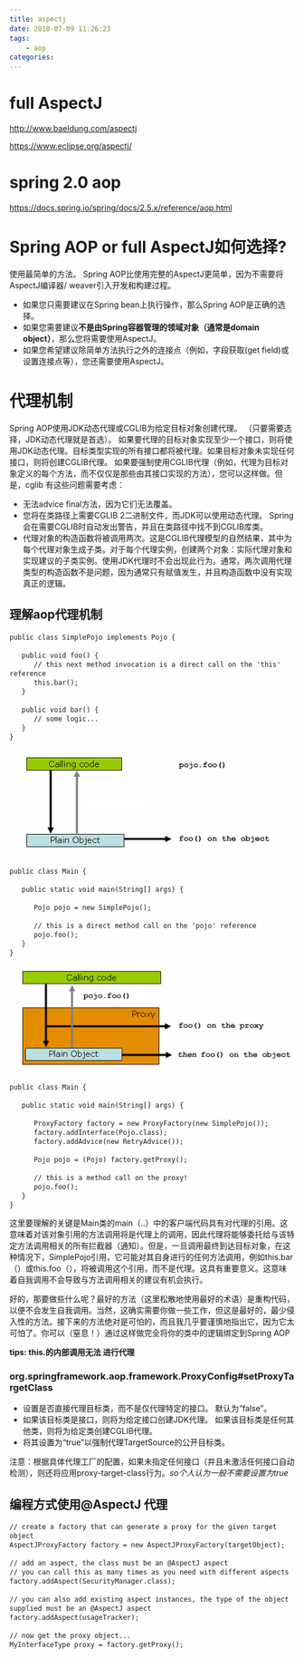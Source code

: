 ```yaml
---
title: aspectj
date: 2018-07-09 11:26:23
tags:
    - aop
categories:
---
```

# full AspectJ

http://www.baeldung.com/aspectj


https://www.eclipse.org/aspectj/

# spring 2.0 aop 
https://docs.spring.io/spring/docs/2.5.x/reference/aop.html


# Spring AOP or full AspectJ如何选择?
使用最简单的方法。 Spring AOP比使用完整的AspectJ更简单，因为不需要将AspectJ编译器/ weaver引入开发和构建过程。
- 如果您只需要建议在Spring bean上执行操作，那么Spring AOP是正确的选择。
- 如果您需要建议**不是由Spring容器管理的领域对象（通常是domain object）**，那么您将需要使用AspectJ。
- 如果您希望建议除简单方法执行之外的连接点（例如，字段获取(get field)或设置连接点等），您还需要使用AspectJ。

# 代理机制
Spring AOP使用JDK动态代理或CGLIB为给定目标对象创建代理。 （只要需要选择，JDK动态代理就是首选）。
如果要代理的目标对象实现至少一个接口，则将使用JDK动态代理。目标类型实现的所有接口都将被代理。如果目标对象未实现任何接口，则将创建CGLIB代理。
如果要强制使用CGLIB代理（例如，代理为目标对象定义的每个方法，而不仅仅是那些由其接口实现的方法），您可以这样做。但是，cglib 有这些问题需要考虑：
- 无法advice final方法，因为它们无法覆盖。
- 您将在类路径上需要CGLIB 2二进制文件，而JDK可以使用动态代理。 Spring会在需要CGLIB时自动发出警告，并且在类路径中找不到CGLIB库类。
- 代理对象的构造函数将被调用两次。这是CGLIB代理模型的自然结果，其中为每个代理对象生成子类。对于每个代理实例，创建两个对象：实际代理对象和实现建议的子类实例。使用JDK代理时不会出现此行为。通常，两次调用代理类型的构造函数不是问题，因为通常只有赋值发生，并且构造函数中没有实现真正的逻辑。

## 理解aop代理机制
```
public class SimplePojo implements Pojo {

   public void foo() {
      // this next method invocation is a direct call on the 'this' reference
      this.bar();
   }
   
   public void bar() {
      // some logic...
   }
}
```

![upload successful](/images/pasted-210.png)

```
public class Main {

   public static void main(String[] args) {
   
      Pojo pojo = new SimplePojo();
      
      // this is a direct method call on the 'pojo' reference
      pojo.foo();
   }
}
```

![upload successful](/images/pasted-211.png)


```
public class Main {

   public static void main(String[] args) {
   
      ProxyFactory factory = new ProxyFactory(new SimplePojo());
      factory.addInterface(Pojo.class);
      factory.addAdvice(new RetryAdvice());

      Pojo pojo = (Pojo) factory.getProxy();
      
      // this is a method call on the proxy!
      pojo.foo();
   }
}
```

这里要理解的关键是Main类的main（..）中的客户端代码具有对代理的引用。这意味着对该对象引用的方法调用将是代理上的调用，因此代理将能够委托给与该特定方法调用相关的所有拦截器（通知）。但是，一旦调用最终到达目标对象，在这种情况下，SimplePojo引用，它可能对其自身进行的任何方法调用，例如this.bar（）或this.foo（），将被调用这个引用，而不是代理。这具有重要意义。这意味着自我调用不会导致与方法调用相关的建议有机会执行。

好的，那要做些什么呢？最好的方法（这里松散地使用最好的术语）是重构代码，以便不会发生自我调用。当然，这确实需要你做一些工作，但这是最好的，最少侵入性的方法。接下来的方法绝对是可怕的，而且我几乎要谨慎地指出它，因为它太可怕了。你可以（窒息！）通过这样做完全将你的类中的逻辑绑定到Spring AOP

**tips: this.的内部调用无法 进行代理**


### org.springframework.aop.framework.ProxyConfig#setProxyTargetClass
- 设置是否直接代理目标类，而不是仅代理特定的接口。 默认为“false”。
- 如果该目标类是接口，则将为给定接口创建JDK代理。 如果该目标类是任何其他类，则将为给定类创建CGLIB代理。
- 将其设置为“true”以强制代理TargetSource的公开目标类。 

注意：根据具体代理工厂的配置，如果未指定任何接口（并且未激活任何接口自动检测），则还将应用proxy-target-class行为。*so个人认为一般不需要设置为true*

## 编程方式使用@AspectJ 代理
```
// create a factory that can generate a proxy for the given target object
AspectJProxyFactory factory = new AspectJProxyFactory(targetObject); 

// add an aspect, the class must be an @AspectJ aspect
// you can call this as many times as you need with different aspects
factory.addAspect(SecurityManager.class);

// you can also add existing aspect instances, the type of the object supplied must be an @AspectJ aspect
factory.addAspect(usageTracker);	

// now get the proxy object...
MyInterfaceType proxy = factory.getProxy();
```